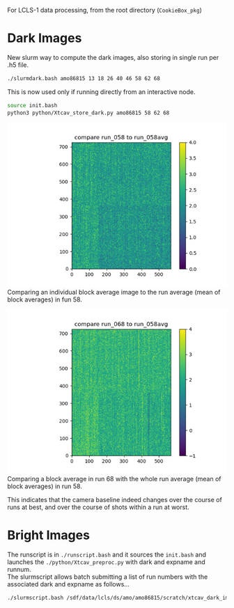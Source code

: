 For LCLS-1 data processing, from the root directory (`CookieBox_pkg`)

# Dark Images
New slurm way to compute the dark images, also storing in single run per .h5 file.  
```bash
./slurmdark.bash amo86815 13 18 26 40 46 58 62 68
```

This is now used only if running directly from an interactive node.  
```bash
source init.bash
python3 python/Xtcav_store_dark.py amo86815 58 62 68
```

![Compare Plot](./figures/compare58_58.png)  
Comparing an individual block average image to the run average (mean of block averages) in fun 58.  


![Comparison Plot](./figures/compare68_58.png)  
Comparing a block average in run 68 with the whole run average (mean of block averages) in run 58.  

This indicates that the camera baseline indeed changes over the course of runs at best, and over the course of shots within a run at worst.  


# Bright Images
The runscript is in `./runscript.bash` and it sources the `init.bash` and launches the `./python/Xtcav_preproc.py` with dark and expname and runnum.  
The slurmscript allows batch submitting a list of run numbers with the associated dark and expname as follows...   
```bash
./slurmscript.bash /sdf/data/lcls/ds/amo/amo86815/scratch/xtcav_dark_images_68_62_58.h5 amo86815 69 59 61 63 70 71 72 73
```
